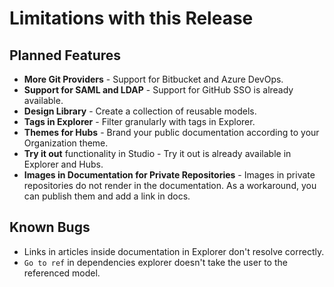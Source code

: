 # Limitations with this Release

## Planned Features
- **More Git Providers** - Support for Bitbucket and Azure DevOps.
- **Support for SAML and LDAP** - Support for GitHub SSO is already available. 
- **Design Library** - Create a collection of reusable models.
- **Tags in Explorer** - Filter granularly with tags in Explorer.
- **Themes for Hubs** - Brand your public documentation according to your Organization theme. 
- **Try it out** functionality in Studio - Try it out is already available in Explorer and Hubs. 
- **Images in Documentation for Private Repositories** - Images in private repositories do not render in the documentation. As a workaround, you can publish them and add a link in docs.  
## Known Bugs
- Links in articles inside documentation in Explorer don't resolve correctly.
- `Go to ref` in dependencies explorer doesn't take the user to the referenced model.
